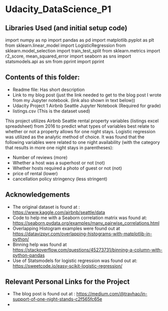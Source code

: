 # Udacity_DataScience_P1

## Libraries Used (and initial setup code)
import numpy as np
import pandas as pd
import matplotlib.pyplot as plt
from sklearn.linear_model import LogisticRegression
from sklearn.model_selection import train_test_split
from sklearn.metrics import r2_score, mean_squared_error
import seaborn as sns
import statsmodels.api as sm
from pprint import pprint

## Contents of this folder:
 - Readme file:  Has short description
 - Link to my blog post (just the link needed to get to the blog post I wrote from my Jupyter notebook.  (link also shown in text below))
 - Udacity Project 1 Airbnb Seattle Jupyter Notebook (Required for grade)
 - listings.csv (This is the dataset used)


This project utilizes Airbnb Seattle rental property variables (listings excel spreadsheet) from 2016 to predict what types of variables best relate to whether or not a property allows for one night stays.  Logistic regression was utilized as the analytic method of choice.   It was found that the following variables were related to one night availability (with the category that results in more one night stays in parentheses):

- Number of reviews (more)
- Whether a host was a superhost or not (not)
- Whether hosts required a photo of guest or not (not)
- price of rental (lower)
- cancellation policy stringency (less stringent)

## Acknowledgements

 - The original dataset is found at : https://www.kaggle.com/airbnb/seattle/data
 - Code to help me with a Seaborn correlation matrix was found at: https://seaborn.pydata.org/examples/many_pairwise_correlations.html
 - Overlapping Histogram examples were found out at https://datavizpyr.com/overlapping-histograms-with-matplotlib-in-python/
 - Binning help was found at https://stackoverflow.com/questions/45273731/binning-a-column-with-python-pandas
 - Use of Statsmodels for logistic regression was found out at: https://sweetcode.io/easy-scikit-logistic-regression/

## Relevant Personal Links for the Project

 - The blog post is found out at : https://medium.com/@travhao/in-support-of-one-night-stands-c2f565fc65e
 - 
